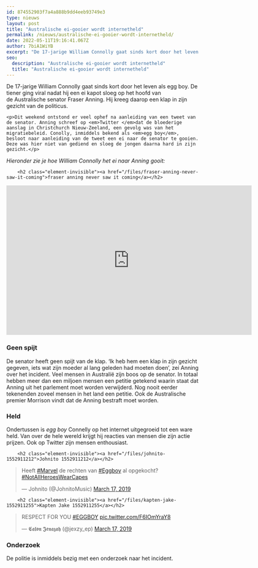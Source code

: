 ```yaml
---
id: 874552903f7a4a888b9dd4eeb93749e3
type: nieuws
layout: post
title: "Australische ei-gooier wordt internetheld"
permalink: /nieuws/australische-ei-gooier-wordt-internetheld/
date: 2022-05-11T19:16:41.067Z
author: 7biA1WiYB
excerpt: "De 17-jarige William Connolly gaat sinds kort door het leven als egg boy. De tiener ging viral nadat hij een ei kapot sloeg op het hoofd van de Australische senator Fraser Anning. Hij kreeg daarop een klap in zijn gezicht van de politicus.  "
seo:
  description: "Australische ei-gooier wordt internetheld"
  title: "Australische ei-gooier wordt internetheld"
---
```

De 17-jarige William Connolly gaat sinds kort door het leven als egg boy. De tiener ging viral nadat hij een ei kapot sloeg op het hoofd van de Australische senator Fraser Anning. Hij kreeg daarop een klap in zijn gezicht van de politicus.  

    <p>Dit weekend ontstond er veel ophef na aanleiding van een tweet van de senator. Anning schreef op <em>Twitter </em>dat de bloederige aanslag in Christchurch Nieuw-Zeeland, een gevolg was van het migratiebeleid. Conolly, inmiddels bekend als <em>egg boy</em>, besloot naar aanleiding van de tweet een ei naar de senator te gooien. Deze was hier niet van gediend en sloeg de jongen daarna hard in zijn gezicht.</p>
<p><em>Hieronder zie je hoe William Connolly het ei naar Anning gooit:</em></p>
<p><div class="media media-element-container media-default"><div id="file-536580" class="file file-video file-video-youtube">

        <h2 class="element-invisible"><a href="/files/fraser-anning-never-saw-it-coming">fraser anning never saw it coming</a></h2>
    
  
  <div class="content">
    <div class="media-youtube-video media-element file-default media-youtube-1">
  <iframe class="media-youtube-player" width="640" height="390" title="fraser anning never saw it coming" src="https://www.youtube.com/embed/ojFZ80jq8bo?wmode=opaque&controls=" name="fraser anning never saw it coming" frameborder="0" allowfullscreen="">Video van fraser anning never saw it coming</iframe>
</div>
  </div>

  
</div>
</div>
<h3>Geen spijt</h3>
<p>De senator heeft geen spijt van de klap. ‘Ik heb hem een klap in zijn gezicht gegeven, iets wat zijn moeder al lang geleden had moeten doen’, zei Anning over het incident. Veel mensen in Australië zijn boos op de senator. In totaal hebben meer dan een miljoen mensen een petitie getekend waarin staat dat Anning uit het parlement moet worden verwijderd. Nog nooit eerder tekenenden zoveel mensen in het land een petitie. Ook de Australische premier Morrison vindt dat de Anning bestraft moet worden.</p>
<h3>Held</h3>
<p>Ondertussen is <em>egg boy </em>Connelly op het internet uitgegroeid tot een ware held. Van over de hele wereld krijgt hij reacties van mensen die zijn actie prijzen. Ook op Twitter zijn mensen enthousiast.</p>
<p><div class="media media-element-container media-default"><div id="file-536581" class="file file-document file-text-oembed">

        <h2 class="element-invisible"><a href="/files/johnito-1552911212">Johnito 1552911212</a></h2>
    
  
  <div class="content">
    
<blockquote class="twitter-tweet" data-width="550"><p lang="nl" dir="ltr">Heeft <a href="https://twitter.com/hashtag/Marvel?src=hash&amp;ref_src=twsrc%5Etfw">#Marvel</a> de rechten van <a href="https://twitter.com/hashtag/Eggboy?src=hash&amp;ref_src=twsrc%5Etfw">#Eggboy</a> al opgekocht? <a href="https://twitter.com/hashtag/NotAllHeroesWearCapes?src=hash&amp;ref_src=twsrc%5Etfw">#NotAllHeroesWearCapes</a></p>&mdash; Johnito (@JohnitoMusic) <a href="https://twitter.com/JohnitoMusic/status/1107238012965011456?ref_src=twsrc%5Etfw">March 17, 2019</a></blockquote>
<script async="" src="https://platform.twitter.com/widgets.js" charset="utf-8"></script>
  </div>

  
</div>
</div>
<p><div class="media media-element-container media-default"><div id="file-536582" class="file file-document file-text-oembed">

        <h2 class="element-invisible"><a href="/files/kapten-jake-1552911255">Kapten Jake 1552911255</a></h2>
    
  
  <div class="content">
    
<blockquote class="twitter-tweet" data-width="550"><p lang="en" dir="ltr">RESPECT FOR YOU <a href="https://twitter.com/hashtag/EGGBOY?src=hash&amp;ref_src=twsrc%5Etfw">#EGGBOY</a> <a href="https://t.co/F6IOmYraY8">pic.twitter.com/F6IOmYraY8</a></p>&mdash; 𝕮𝖆𝖑𝖔𝖓 𝕵𝖊𝖓𝖆𝖟𝖆𝖍 (@jexzy_ep) <a href="https://twitter.com/jexzy_ep/status/1107162324803043328?ref_src=twsrc%5Etfw">March 17, 2019</a></blockquote>
<script async="" src="https://platform.twitter.com/widgets.js" charset="utf-8"></script>
  </div>

  
</div>
</div>
<h3>Onderzoek</h3>
<p>De politie is inmiddels bezig met een onderzoek naar het incident. </p>  
